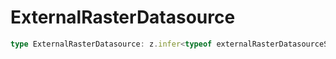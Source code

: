 # ExternalRasterDatasource

```ts
type ExternalRasterDatasource: z.infer<typeof externalRasterDatasourceSchema>;
```
